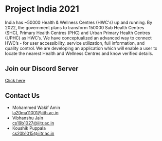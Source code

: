 # Project India 2021

India has ~50000 Health & Wellness Centres (HWC's) up and running.
By 2022, the government plans to transform 150000 Sub Health Centres (SHC), Primary Health Centres (PHC) and Urban Primary Health Centres (UPHC) as HWC’s. We have conceptualized an advanced way to connect HWC’s - for user accessibility, service utilization, full information, and quality control. We are developing an application which will enable a user to locate the nearest Health and Wellness Centres and know verified details.

## Join our Discord Server
[Click here](https://discord.gg/VAQ36Bn9XM)

## Contact Us
- Mohammed Wakif Amin<br>
  [la20ma11001@iith.ac.in](mailto:la20ma11001@iith.ac.in)
- Vibhanshu Jain<br>
  [cs19b1027@iiitr.ac.in](mailto:cs19b1027@iiitr.ac.in)
- Koushik Puppala<br>
  [cs20b1015@iiitr.ac.in](mailto:cs20b1015@iiitr.ac.in)
